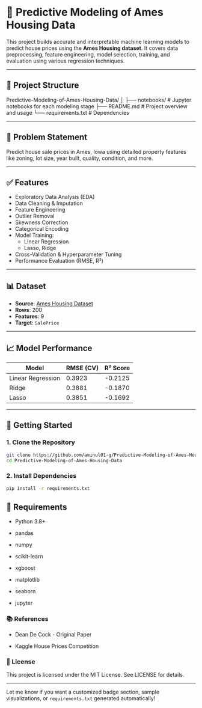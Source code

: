 # 🏡 Predictive Modeling of Ames Housing Data

This project builds accurate and interpretable machine learning models to predict house prices using the **Ames Housing dataset**. It covers data preprocessing, feature engineering, model selection, training, and evaluation using various regression techniques.

---

## 📁 Project Structure

Predictive-Modeling-of-Ames-Housing-Data/
│
├── notebooks/ # Jupyter notebooks for each modeling stage
├── README.md # Project overview and usage
└── requirements.txt # Dependencies


---

## 📌 Problem Statement

Predict house sale prices in Ames, Iowa using detailed property features like zoning, lot size, year built, quality, condition, and more.

---

## ✅ Features

- Exploratory Data Analysis (EDA)
- Data Cleaning & Imputation
- Feature Engineering
- Outlier Removal
- Skewness Correction
- Categorical Encoding
- Model Training:
  - Linear Regression
  - Lasso, Ridge
- Cross-Validation & Hyperparameter Tuning
- Performance Evaluation (RMSE, R²)

---

## 📊 Dataset

- **Source**: [Ames Housing Dataset](https://storage.googleapis.com/cloud-samples-data/ai-platform-unified/datasets/tabular/petrol-consumption.csv)
- **Rows**: 200
- **Features**: 9
- **Target**: `SalePrice`

---

## 📈 Model Performance

| Model            | RMSE (CV) | R² Score |
|------------------|-----------|----------|
| Linear Regression|  0.3923   |  -0.2125 |
| Ridge            |  0.3881   |  -0.1870 |
| Lasso            |  0.3851   |  -0.1692 |

---

## 🚀 Getting Started

### 1. Clone the Repository

```bash
git clone https://github.com/aminul01-g/Predictive-Modeling-of-Ames-Housing-Data.git
cd Predictive-Modeling-of-Ames-Housing-Data
```
### 2. Install Dependencies

```bash
pip install -r requirements.txt
```
## 🧪 Requirements

- Python 3.8+

- pandas

- numpy

- scikit-learn

- xgboost

- matplotlib

- seaborn

- jupyter

### 📚 References
- Dean De Cock - Original Paper

- Kaggle House Prices Competition

### 📄 License
This project is licensed under the MIT License. See LICENSE for details.

---

Let me know if you want a customized badge section, sample visualizations, or `requirements.txt` generated automatically!

